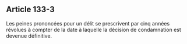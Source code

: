 Article 133-3
----
Les peines prononcées pour un délit se prescrivent par cinq années révolues à
compter de la date à laquelle la décision de condamnation est devenue
définitive.
